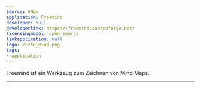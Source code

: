 ```yaml
---
Source: SNow
application: Freemind
developer: null
developerlink: https://freemind.sourceforge.net/
licensingmodel: open source
linkapplication: null
logo: /Free_Mind.png
tags:
- application
---
```

Freemind ist ein Werkzeug zum Zeichnen von Mind Maps. 

---
